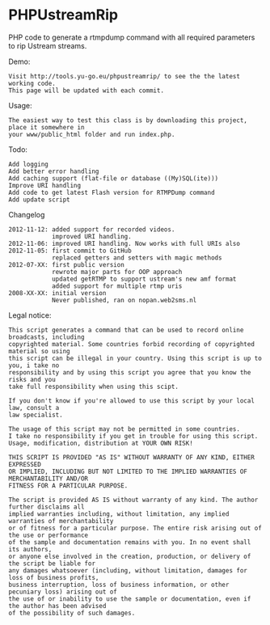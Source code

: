 PHPUstreamRip
=============

PHP code to generate a rtmpdump command with all required parameters to rip Ustream streams.

Demo:

    Visit http://tools.yu-go.eu/phpustreamrip/ to see the the latest working code.
    This page will be updated with each commit.

Usage:

    The easiest way to test this class is by downloading this project, place it somewhere in
    your www/public_html folder and run index.php.

Todo:

    Add logging
    Add better error handling
    Add caching support (flat-file or database ((My)SQL(ite)))
    Improve URI handling
    Add code to get latest Flash version for RTMPDump command
    Add update script
        
Changelog

    2012-11-12: added support for recorded videos.
                improved URI handling.
    2012-11-06: improved URI handling. Now works with full URIs also
    2012-11-05: first commit to GitHub
                replaced getters and setters with magic methods
    2012-07-XX: first public version
                rewrote major parts for OOP approach
                updated getRTMP to support ustream's new amf format
                added support for multiple rtmp uris
    2008-XX-XX: initial version 
                Never published, ran on nopan.web2sms.nl

Legal notice:

    This script generates a command that can be used to record online broadcasts, including
    copyrighted material. Some countries forbid recording of copyrighted material so using
    this script can be illegal in your country. Using this script is up to you, i take no
    responsibility and by using this script you agree that you know the risks and you
    take full responsibility when using this scipt.
    
    If you don't know if you're allowed to use this script by your local law, consult a
    law specialist.
    
    The usage of this script may not be permitted in some countries.
    I take no responsibility if you get in trouble for using this script.
    Usage, modification, distribution at YOUR OWN RISK!

    THIS SCRIPT IS PROVIDED "AS IS" WITHOUT WARRANTY OF ANY KIND, EITHER EXPRESSED  
    OR IMPLIED, INCLUDING BUT NOT LIMITED TO THE IMPLIED WARRANTIES OF MERCHANTABILITY AND/OR  
    FITNESS FOR A PARTICULAR PURPOSE. 

    The script is provided AS IS without warranty of any kind. The author further disclaims all 
    implied warranties including, without limitation, any implied warranties of merchantability 
    or of fitness for a particular purpose. The entire risk arising out of the use or performance 
    of the sample and documentation remains with you. In no event shall its authors, 
    or anyone else involved in the creation, production, or delivery of the script be liable for  
    any damages whatsoever (including, without limitation, damages for loss of business profits,  
    business interruption, loss of business information, or other pecuniary loss) arising out of  
    the use of or inability to use the sample or documentation, even if the author has been advised  
    of the possibility of such damages. 